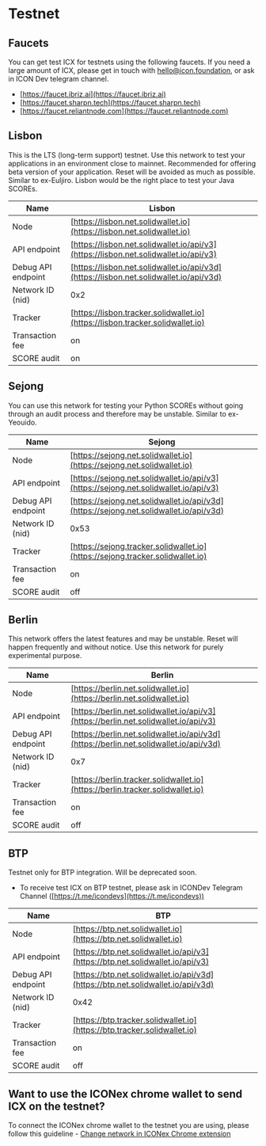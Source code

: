 # Testnet

## Faucets

You can get test ICX for testnets using the following faucets. If you need a large amount of ICX, please get in touch with hello@icon.foundation, or ask in ICON Dev telegram channel.

* [https://faucet.ibriz.ai](https://faucet.ibriz.ai)
* [https://faucet.sharpn.tech](https://faucet.sharpn.tech)
* [https://faucet.reliantnode.com](https://faucet.reliantnode.com)

## Lisbon

This is the LTS (long-term support) testnet. Use this network to test your applications in an environment close to mainnet. Recommended for offering beta version of your application. Reset will be avoided as much as possible. Similar to ex-Euljiro.
Lisbon would be the right place to test your Java SCOREs.

| Name               | Lisbon                                                                                 |
| ------------------ | -------------------------------------------------------------------------------------- |
| Node               | [https://lisbon.net.solidwallet.io](https://lisbon.net.solidwallet.io)                 |
| API endpoint       | [https://lisbon.net.solidwallet.io/api/v3](https://lisbon.net.solidwallet.io/api/v3)   |
| Debug API endpoint | [https://lisbon.net.solidwallet.io/api/v3d](https://lisbon.net.solidwallet.io/api/v3d) |
| Network ID (nid)   | 0x2                                                                                    |
| Tracker            | [https://lisbon.tracker.solidwallet.io](https://lisbon.tracker.solidwallet.io)         |
| Transaction fee    | on                                                                                     |
| SCORE audit        | on                                                                                     |


## Sejong

You can use this network for testing your Python SCOREs without going through an audit process and therefore may be unstable. Similar to ex-Yeouido.

| Name               | Sejong                                                                                 |
| ------------------ | -------------------------------------------------------------------------------------- |
| Node               | [https://sejong.net.solidwallet.io](https://sejong.net.solidwallet.io)                 |
| API endpoint       | [https://sejong.net.solidwallet.io/api/v3](https://sejong.net.solidwallet.io/api/v3)   |
| Debug API endpoint | [https://sejong.net.solidwallet.io/api/v3d](https://sejong.net.solidwallet.io/api/v3d) |
| Network ID (nid)   | 0x53                                                                                   |
| Tracker            | [https://sejong.tracker.solidwallet.io](https://sejong.tracker.solidwallet.io)         |
| Transaction fee    | on                                                                                     |
| SCORE audit        | off                                                                                    |

## Berlin

This network offers the latest features and may be unstable. Reset will happen frequently and without notice. Use this network for purely experimental purpose.

| Name               | Berlin                                                                                 |
| ------------------ | -------------------------------------------------------------------------------------- |
| Node               | [https://berlin.net.solidwallet.io](https://berlin.net.solidwallet.io)                 |
| API endpoint       | [https://berlin.net.solidwallet.io/api/v3](https://berlin.net.solidwallet.io/api/v3)   |
| Debug API endpoint | [https://berlin.net.solidwallet.io/api/v3d](https://berlin.net.solidwallet.io/api/v3d) |
| Network ID (nid)   | 0x7                                                                                    |
| Tracker            | [https://berlin.tracker.solidwallet.io](https://berlin.tracker.solidwallet.io)         |
| Transaction fee    | on                                                                                     |
| SCORE audit        | off                                                                                    |

## BTP

Testnet only for BTP integration. Will be deprecated soon.
* To receive test ICX on BTP testnet, please ask in ICONDev Telegram Channel ([https://t.me/icondevs](https://t.me/icondevs))

| Name               | BTP                                                                              |
| ------------------ | -------------------------------------------------------------------------------- |
| Node               | [https://btp.net.solidwallet.io](https://btp.net.solidwallet.io)                 |
| API endpoint       | [https://btp.net.solidwallet.io/api/v3](https://btp.net.solidwallet.io/api/v3)   |
| Debug API endpoint | [https://btp.net.solidwallet.io/api/v3d](https://btp.net.solidwallet.io/api/v3d) |
| Network ID (nid)   | 0x42                                                                             |
| Tracker            | [https://btp.tracker.solidwallet.io](https://btp.tracker.solidwallet.io)         |
| Transaction fee    | on                                                                               |
| SCORE audit        | off                                                                              |

## Want to use the ICONex chrome wallet to send ICX on the testnet?

To connect the ICONex chrome wallet to the testnet you are using, please follow this guideline - [Change network in ICONex Chrome extension](../../references/how-to/change-network-in-iconex.md)
